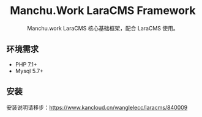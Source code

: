<h1 align="center">Manchu.Work LaraCMS Framework </h1>

<p align="center"> Manchu.work LaraCMS 核心基础框架，配合 LaraCMS 使用。</p>


## 环境需求
- PHP 7.1+
- Mysql 5.7+

## 安装
安装说明请移步：https://www.kancloud.cn/wanglelecc/laracms/840009
